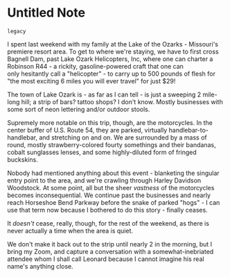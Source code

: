 # Untitled Note

`legacy`

I spent last weekend with my family at the Lake of the Ozarks - Missouri's premiere resort area. To get to where we're staying, we have to first cross Bagnell Dam, past Lake Ozark Helicopters, Inc, where one can charter a Robinson R44 - a rickity, gasoline-powered craft that one can only hesitantly call a "helicopter" - to carry up to 500 pounds of flesh for "the most exciting 6 miles you will ever travel" for just $29! 

The town of Lake Ozark is - as far as I can tell - is just a sweeping 2 mile-long hill; a strip of bars? tattoo shops? I don't know. Mostly businesses with some sort of neon lettering and/or outdoor stools.

Supremely more notable on this trip, though, are the motorcycles. In the center buffer of U.S. Route 54, they are parked, virtually handlebar-to-handlebar, and stretching on and on. We are surrounded by a mass of round, mostly strawberry-colored fourty somethings and their bandanas, cobalt sunglasses lenses, and some highly-diluted form of fringed buckskins. 

Nobody had mentioned anything about this event - blanketing the singular entry point to the area, and we're crawling through Harley Davidson Woodstock. At some point, all but the sheer _vastness_ of the motorcycles becomes inconsequential. We continue past the businesses and nearly reach Horseshoe Bend Parkway before the snake of parked "hogs" - I can use that term now because I bothered to do this story - finally ceases.

It _doesn't_ cease, really, though, for the rest of the weekend, as there is never actually a time when the area is quiet. 

We don't make it back out to the strip until nearly 2 in the morning, but I bring my Zoom, and capture a conversation with a somewhat-inebriated attendee whom I shall call Leonard because I cannot imagine his real name's anything close. 
